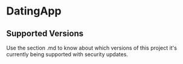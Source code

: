 # DatingApp
## Supported Versions

Use the section .md to know about which versions of this project it's
currently being supported with security updates.
